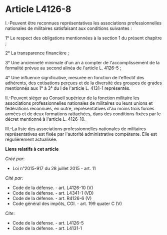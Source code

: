 # Article L4126-8

I.-Peuvent être reconnues représentatives les associations professionnelles nationales de militaires satisfaisant aux
conditions suivantes : 

1° Le respect des obligations mentionnées à la section 1 du présent chapitre ; 

2° La transparence financière ; 

3° Une ancienneté minimale d'un an à compter de l'accomplissement de la formalité prévue au second alinéa de l'article L.
4126-5 ; 

4° Une influence significative, mesurée en fonction de l'effectif des adhérents, des cotisations perçues et de la diversité
des groupes de grades mentionnés aux 1° à 3° du I de l'article L. 4131-1 représentés. 

II.-Peuvent siéger au Conseil supérieur de la fonction militaire les associations professionnelles nationales de militaires
ou leurs unions et fédérations reconnues, en outre, représentatives d'au moins trois forces armées et de deux formations
rattachées, dans des conditions fixées par le décret mentionné à l'article L. 4126-10. 

III.-La liste des associations professionnelles nationales de militaires représentatives est fixée par l'autorité
administrative compétente. Elle est régulièrement actualisée.

**Liens relatifs à cet article**

_Créé par_:

  - Loi n°2015-917 du 28 juillet 2015 - art. 11

_Cité par_:

  - Code de la défense. - art. L4126-10 (V)
  - Code de la défense. - art. L4341-1 (VD)
  - Code de la défense. - art. R4126-6 (V)
  - Code général des impôts, CGI. - art. 199 quater C (V)

_Cite_:

  - Code de la défense. - art. L4126-5
  - Code de la défense. - art. L4131-1
